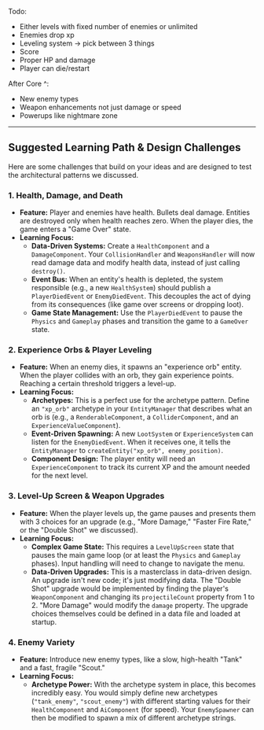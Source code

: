 Todo:
* Either levels with fixed number of enemies or unlimited
* Enemies drop xp
* Leveling system -> pick between 3 things
* Score
* Proper HP and damage
* Player can die/restart

After Core ^:
* New enemy types
* Weapon enhancements not just damage or speed
* Powerups like nightmare zone

---

## Suggested Learning Path & Design Challenges

Here are some challenges that build on your ideas and are designed to test the architectural patterns we discussed.

### 1. Health, Damage, and Death

*   **Feature:** Player and enemies have health. Bullets deal damage. Entities are destroyed only when health reaches zero. When the player dies, the game enters a "Game Over" state.
*   **Learning Focus:**
    *   **Data-Driven Systems:** Create a `HealthComponent` and a `DamageComponent`. Your `CollisionHandler` and `WeaponsHandler` will now read damage data and modify health data, instead of just calling `destroy()`.
    *   **Event Bus:** When an entity's health is depleted, the system responsible (e.g., a new `HealthSystem`) should publish a `PlayerDiedEvent` or `EnemyDiedEvent`. This decouples the act of dying from its consequences (like game over screens or dropping loot).
    *   **Game State Management:** Use the `PlayerDiedEvent` to pause the `Physics` and `Gameplay` phases and transition the game to a `GameOver` state.

### 2. Experience Orbs & Player Leveling

*   **Feature:** When an enemy dies, it spawns an "experience orb" entity. When the player collides with an orb, they gain experience points. Reaching a certain threshold triggers a level-up.
*   **Learning Focus:**
    *   **Archetypes:** This is a perfect use for the archetype pattern. Define an `"xp_orb"` archetype in your `EntityManager` that describes what an orb is (e.g., a `RenderableComponent`, a `ColliderComponent`, and an `ExperienceValueComponent`).
    *   **Event-Driven Spawning:** A new `LootSystem` or `ExperienceSystem` can listen for the `EnemyDiedEvent`. When it receives one, it tells the `EntityManager` to `createEntity("xp_orb", enemy_position)`.
    *   **Component Design:** The player entity will need an `ExperienceComponent` to track its current XP and the amount needed for the next level.

### 3. Level-Up Screen & Weapon Upgrades

*   **Feature:** When the player levels up, the game pauses and presents them with 3 choices for an upgrade (e.g., "More Damage," "Faster Fire Rate," or the "Double Shot" we discussed).
*   **Learning Focus:**
    *   **Complex Game State:** This requires a `LevelUpScreen` state that pauses the main game loop (or at least the `Physics` and `Gameplay` phases). Input handling will need to change to navigate the menu.
    *   **Data-Driven Upgrades:** This is a masterclass in data-driven design. An upgrade isn't new code; it's just modifying data. The "Double Shot" upgrade would be implemented by finding the player's `WeaponComponent` and changing its `projectileCount` property from 1 to 2. "More Damage" would modify the `damage` property. The upgrade choices themselves could be defined in a data file and loaded at startup.

### 4. Enemy Variety

*   **Feature:** Introduce new enemy types, like a slow, high-health "Tank" and a fast, fragile "Scout."
*   **Learning Focus:**
    *   **Archetype Power:** With the archetype system in place, this becomes incredibly easy. You would simply define new archetypes (`"tank_enemy"`, `"scout_enemy"`) with different starting values for their `HealthComponent` and `AiComponent` (for speed). Your `EnemySpawner` can then be modified to spawn a mix of different archetype strings.